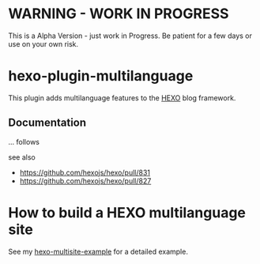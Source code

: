 WARNING - WORK IN PROGRESS
==========================

This is a Alpha Version - just work in Progress. Be patient for a few days or use on your own risk.

hexo-plugin-multilanguage
=========================

This plugin adds multilanguage features to the [HEXO](http://hexo.io/) blog framework.

## Documentation

... follows

see also

- https://github.com/hexojs/hexo/pull/831
- https://github.com/hexojs/hexo/pull/827


How to build a HEXO multilanguage site
======================================

See my [hexo-multisite-example](https://github.com/jkuetemeier/hexo-multilanguage-example)
for a detailed example.

